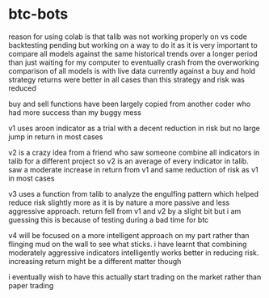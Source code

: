 # btc-bots

reason for using colab is that talib was not working properly on vs code
backtesting pending but working on a way to do it as it is very important to compare all models against the same historical trends over a longer period than just waiting for my computer to eventually crash from the overworking
comparison of all models is with live data currently against a buy and hold strategy
returns were better in all cases than this strategy and risk was reduced

buy and sell functions have been largely copied from another coder who had more success than my buggy mess

v1 uses aroon indicator as a trial with a decent reduction in risk but no large jump in return in most cases

v2 is a crazy idea from a friend who saw someone combine all indicators in talib for a different project so v2 is an average of every indicator in talib. saw a moderate increase in return from v1 and same reduction of risk as v1 in most cases

v3 uses a function from talib to analyze the engulfing pattern which helped reduce risk slightly more as it is by nature a more passive and less aggressive approach. return fell from v1 and v2 by a slight bit but i am guessing this is because of testing during a bad time for btc

v4 will be focused on a more intelligent approach on my part rather than flinging mud on the wall to see what sticks. i have learnt that combining moderately aggressive indicators intelligently works better in reducing risk. increasing return might be a different matter though

i eventually wish to have this actually start trading on the market rather than paper trading

